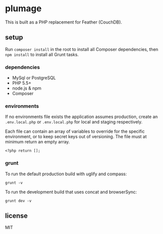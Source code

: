 # plumage

This is built as a PHP replacement for Feather (CouchDB).

## setup

Run `composer install` in the root to install all Composer dependencies, then `npm install` to install all Grunt tasks.

### dependencies

- MySql or PostgreSQL
- PHP 5.5+
- node.js & npm
- Composer

### environments

If no environments file exists the application assumes production, create an `.env.local.php` or `.env.local.php` for local and staging respectively.

Each file can contain an array of variables to override for the specific environment, or to keep secret keys out of versioning. The file must at minimum return an empty array.

```
<?php return [];
```

### grunt

To run the default production build with uglify and compass:

```
grunt -v
```

To run the development build that uses concat and browserSync:

```
grunt dev -v
```

## license

MIT
